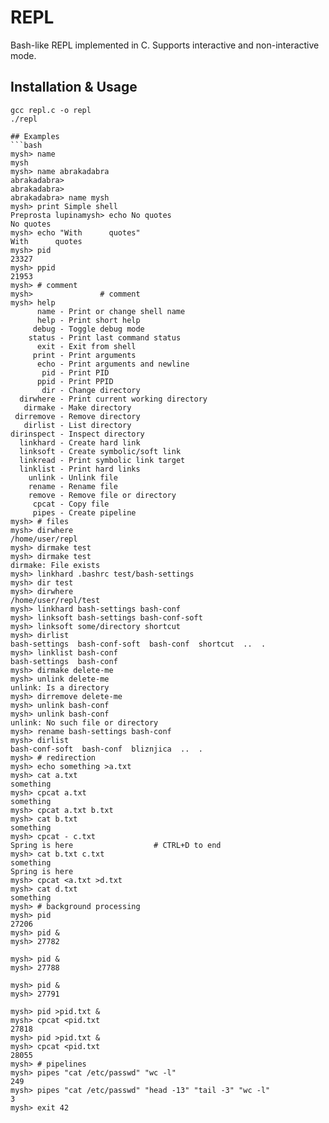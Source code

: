 # REPL
Bash-like REPL implemented in C. Supports interactive and non-interactive mode.

## Installation & Usage
```
gcc repl.c -o repl
./repl

## Examples
```bash
mysh> name
mysh
mysh> name abrakadabra
abrakadabra>
abrakadabra>
abrakadabra> name mysh
mysh> print Simple shell
Preprosta lupinamysh> echo No quotes
No quotes
mysh> echo "With      quotes"
With      quotes
mysh> pid
23327
mysh> ppid
21953
mysh> # comment
mysh>               # comment
mysh> help
      name - Print or change shell name
      help - Print short help
     debug - Toggle debug mode
    status - Print last command status
      exit - Exit from shell
     print - Print arguments
      echo - Print arguments and newline
       pid - Print PID
      ppid - Print PPID
       dir - Change directory
  dirwhere - Print current working directory
   dirmake - Make directory
 dirremove - Remove directory
   dirlist - List directory
dirinspect - Inspect directory
  linkhard - Create hard link
  linksoft - Create symbolic/soft link
  linkread - Print symbolic link target
  linklist - Print hard links
    unlink - Unlink file
    rename - Rename file
    remove - Remove file or directory
     cpcat - Copy file
     pipes - Create pipeline
mysh> # files
mysh> dirwhere
/home/user/repl
mysh> dirmake test
mysh> dirmake test
dirmake: File exists
mysh> linkhard .bashrc test/bash-settings
mysh> dir test
mysh> dirwhere
/home/user/repl/test
mysh> linkhard bash-settings bash-conf
mysh> linksoft bash-settings bash-conf-soft
mysh> linksoft some/directory shortcut
mysh> dirlist
bash-settings  bash-conf-soft  bash-conf  shortcut  ..  .
mysh> linklist bash-conf
bash-settings  bash-conf
mysh> dirmake delete-me
mysh> unlink delete-me
unlink: Is a directory
mysh> dirremove delete-me
mysh> unlink bash-conf
mysh> unlink bash-conf
unlink: No such file or directory
mysh> rename bash-settings bash-conf
mysh> dirlist
bash-conf-soft  bash-conf  bliznjica  ..  .
mysh> # redirection
mysh> echo something >a.txt
mysh> cat a.txt
something
mysh> cpcat a.txt
something
mysh> cpcat a.txt b.txt
mysh> cat b.txt
something
mysh> cpcat - c.txt
Spring is here                  # CTRL+D to end
mysh> cat b.txt c.txt
something
Spring is here
mysh> cpcat <a.txt >d.txt
mysh> cat d.txt
something
mysh> # background processing
mysh> pid
27206
mysh> pid &
mysh> 27782

mysh> pid &
mysh> 27788

mysh> pid &
mysh> 27791

mysh> pid >pid.txt &
mysh> cpcat <pid.txt
27818
mysh> pid >pid.txt &
mysh> cpcat <pid.txt
28055
mysh> # pipelines
mysh> pipes "cat /etc/passwd" "wc -l"
249
mysh> pipes "cat /etc/passwd" "head -13" "tail -3" "wc -l"
3
mysh> exit 42
```
